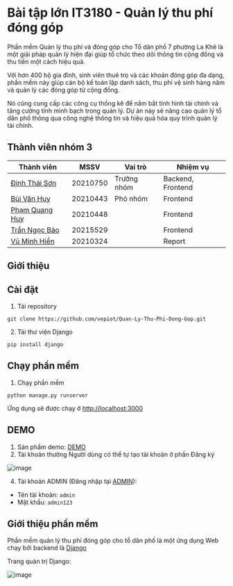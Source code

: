 # Bài tập lớn IT3180 - Quản lý thu phí đóng góp
Phần mềm Quản lý thu phí và đóng góp cho Tổ dân phố 7 phường La Khê là một giải pháp quản lý hiện đại giúp tổ chức theo dõi thông tin cộng đồng và thu tiền một cách hiệu quả.

Với hơn 400 hộ gia đình, sinh viên thuê trọ và các khoản đóng góp đa dạng, phần mềm này giúp cán bộ kế toán lập danh sách, thu phí vệ sinh hàng năm và quản lý các đóng góp từ cộng đồng.

Nó cũng cung cấp các công cụ thống kê để nắm bắt tình hình tài chính và tăng cường tính minh bạch trong quản lý. Dự án này sẽ nâng cao quản lý tổ dân phố thông qua công nghệ thông tin và hiệu quả hóa quy trình quản lý tài chính.
## Thành viên nhóm 3
| Thành viên                                              | MSSV     | Vai trò     | Nhiệm vụ           |
| ------------------------------------------------------- | -------- | ----------- | ------------------ |
| [Đinh Thái Sơn](https://github.com/vepiot/)             | 20210750 | Trưởng nhóm | Backend, Frontend  |
| [Bùi Văn Huy](https://github.com/buiihuy)               | 20210443 | Phó nhóm    | Frontend           |
| [Phạm Quang Huy](https://github.com/Huygiauten)         | 20210448 |             | Frontend           |
| [Trần Ngọc Bảo](https://github.com/TranNgocBao12062003) | 20215529 |             | Frontend           |
| [Vũ Minh Hiển](https://github.com/Minh-Hien2904)        | 20210324 |             | Report             |
## Giới thiệu
## Cài đặt
1. Tải repository
```
git clone https://github.com/vepiot/Quan-Ly-Thu-Phi-Dong-Gop.git
```
2. Tải thư viện Django
```
pip install django
```
## Chạy phần mềm
1. Chạy phần mềm
```
python manage.py runserver
```
Ứng dụng sẽ được chạy ở [http://localhost:3000](http://localhost:3000)
## DEMO
1. Sản phẩm demo: [DEMO](https://projectnmcnpm--sondt210750.repl.co/)
2. Tài khoản thường
Người dùng có thể tự tạo tài khoản ở phần Đăng ký

![image](https://github.com/vepiot/Quan-Ly-Thu-Phi-Dong-Gop/assets/87920408/aec12e3f-4ad2-46b5-8e4a-60a06dbfdd0e)

4. Tài khoản ADMIN (Đăng nhặp tại [ADMIN](https://projectnmcnpm--sondt210750.repl.co/admin)):
- Tên tài khoản: `admin`
- Mật khẩu: `admin123`
## Giới thiệu phần mềm
Phần mềm quản lý thu phí đóng góp cho tổ dân phố là một ứng dụng Web chạy bởi backend là [Django](https://www.djangoproject.com/start/overview/)

Trang quản trị Django: 

![image](https://github.com/vepiot/Quan-Ly-Thu-Phi-Dong-Gop/assets/87920408/87ebafca-31af-4fc9-b3a7-d98025e219ba)
